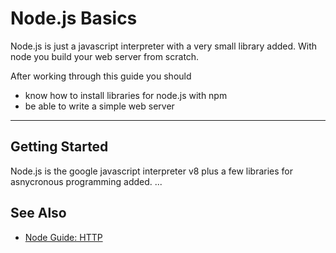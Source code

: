 Node.js Basics
=========================

Node.js is just a javascript interpreter
with a very small library added.  With node
you build your web server from scratch.

After working through this guide you should

* know how to install libraries for node.js with npm
* be able to write a simple web server

-------------------------------------------------------------


Getting Started
------------

Node.js is the google javascript interpreter v8 plus
a few libraries for asnycronous programming added.
...


See Also
-------



* [Node Guide: HTTP](https://nodejs.org/en/docs/guides/anatomy-of-an-http-transaction/)
